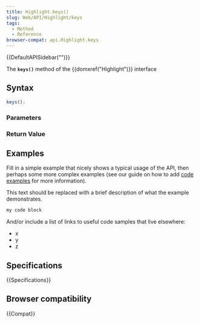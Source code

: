 ```yaml
---
title: Highlight.keys()
slug: Web/API/Highlight/keys
tags:
  - Method
  - Reference
browser-compat: api.Highlight.keys
---
```

{{DefaultAPISidebar("")}}

The **`keys()`** method of the {{domxref("Highlight")}} interface 

## Syntax

```js
keys();
```

### Parameters



### Return Value



## Examples

Fill in a simple example that nicely shows a typical usage of the API, then perhaps some more complex examples (see our guide on how to add [code examples](/en-US/docs/MDN/Contribute/Structures/Code_examples) for more information).

This text should be replaced with a brief description of what the example demonstrates.

```js
my code block
```

And/or include a list of links to useful code samples that live elsewhere:

*   x
*   y
*   z

## Specifications

{{Specifications}}

## Browser compatibility

{{Compat}}

